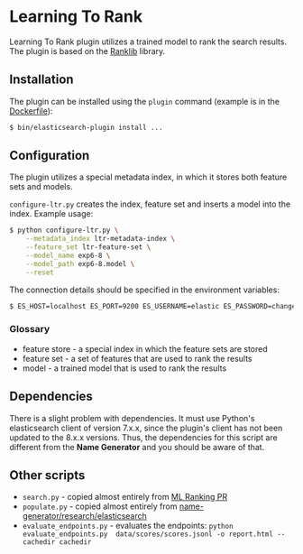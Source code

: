 # Learning To Rank

Learning To Rank plugin utilizes a trained model to rank the search results. The plugin is based on the [Ranklib](https://sourceforge.net/p/lemur/wiki/RankLib/) library.

## Installation

The plugin can be installed using the `plugin` command (example is in the [Dockerfile](docker/Dockerfile)):

```bash
$ bin/elasticsearch-plugin install ...
```

## Configuration

The plugin utilizes a special metadata index, in which it stores both feature sets and models.

`configure-ltr.py` creates the index, feature set and inserts a model into the index. Example usage:

```bash
$ python configure-ltr.py \
    --metadata_index ltr-metadata-index \
    --feature_set ltr-feature-set \
    --model_name exp6-8 \
    --model_path exp6-8.model \
    --reset
```

The connection details should be specified in the environment variables:

```bash
$ ES_HOST=localhost ES_PORT=9200 ES_USERNAME=elastic ES_PASSWORD=changeme python configure-ltr.py ...
```

### Glossary

* feature store - a special index in which the feature sets are stored
* feature set - a set of features that are used to rank the results
* model - a trained model that is used to rank the results

## Dependencies

There is a slight problem with dependencies. It must use Python's elasticsearch client of version 7.x.x, since the plugin's client has not been updated to the 8.x.x versions. Thus, the dependencies for this script are different from the **Name Generator** and you should be aware of that.

## Other scripts

* `search.py` - copied almost entirely from [ML Ranking PR](https://github.com/namehash/name-generator/pull/206)
* `populate.py` - copied almost entirely from [name-generator/research/elasticsearch](https://github.com/namehash/name-generator/tree/master/research/elasticsearch)
* `evaluate_endpoints.py` - evaluates the endpoints: `python evaluate_endpoints.py  data/scores/scores.jsonl -o report.html --cachedir cachedir`